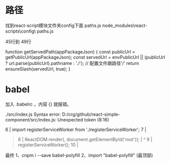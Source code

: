 # 路径
找到react-script模块文件夹config下面  paths.js
node_modules\react-scripts\config\ paths.js

45行到 49行

function getServedPath(appPackageJson) {
  const publicUrl = getPublicUrl(appPackageJson);
  const servedUrl =
    envPublicUrl || (publicUrl ? url.parse(publicUrl).pathname : './'); // 配置文件跟路径'/'
  return ensureSlash(servedUrl, true);
}



# babel
加入 .babelrc ，内容 {} 就报错。

./src/index.js
Syntax error: D:/crg/github/react-simple-component/src/index.js: Unexpected token (8:16)

   6 | import registerServiceWorker from './registerServiceWorker';
   7 |
>  8 | ReactDOM.render(<Router />, document.getElementById('root'));
     |                 ^
   9 | registerServiceWorker();
  10 |

最终
    1、cnpm i --save babel-polyfill
    2、import "babel-polyfill" (最顶部)